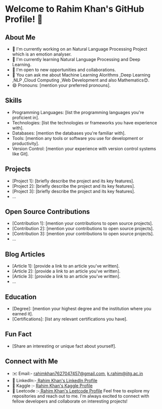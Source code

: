 # Welcome to Rahim Khan's GitHub Profile! 👋

## About Me

- 🔭 I'm currently working on an Natural Language Processing Project which is an emotion analyser.
- 🌱 I'm currently learning Natural Language Processing and Deep Learning.
- 💼 I'm open to new opportunities and collaborations.
- 💬 You can ask me about Machine Learning Alorithms ,Deep Learning ,NLP ,Cloud Computing ,Web Development and also Mathematics😊.
- 😄 Pronouns: [mention your preferred pronouns].
## Skills

- Programming Languages: [list the programming languages you're proficient in].
- Technologies: [list the technologies or frameworks you have experience with].
- Databases: [mention the databases you're familiar with].
- Tools: [mention any tools or software you use for development or productivity].
- Version Control: [mention your experience with version control systems like Git].

## Projects

- [Project 1]: [briefly describe the project and its key features].
- [Project 2]: [briefly describe the project and its key features].
- [Project 3]: [briefly describe the project and its key features].
- ...

## Open Source Contributions

- [Contribution 1]: [mention your contributions to open source projects].
- [Contribution 2]: [mention your contributions to open source projects].
- [Contribution 3]: [mention your contributions to open source projects].
- ...

## Blog Articles

- [Article 1]: [provide a link to an article you've written].
- [Article 2]: [provide a link to an article you've written].
- [Article 3]: [provide a link to an article you've written].
- ...

## Education

- [Degree]: [mention your highest degree and the institution where you earned it].
- [Certifications]: [list any relevant certifications you have].

## Fun Fact

- [Share an interesting or unique fact about yourself].

## Connect with Me

- ✉️ Email:- rahimkhan7627047457@gmail.com, k.rahim@iitg.ac.in
- 🔗 LinkedIn:-<a href="www.linkedin.com/in/rahim-khan-iitg"> Rahim Khan's LinkedIn Profile</a>
- 🔗 Kaggle :- <a href="https://www.kaggle.com/rahimkhan76"> Rahim Khan's Kaggle Profile</a>
- 🔗 Leetcode :-<a href="https://leetcode.com/rahim_khan_iitg/"> Rahim Khan's Leetcode Profile</a>
Feel free to explore my repositories and reach out to me. I'm always excited to connect with fellow developers and collaborate on interesting projects!

